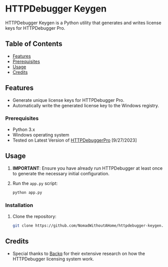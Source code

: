 # HTTPDebugger Keygen

HTTPDebugger Keygen is a Python utility that generates and writes license keys for HTTPDebugger Pro.

## Table of Contents

- [Features](#features)
- [Prerequisites](#prerequisites)
- [Usage](#usage)
- [Credits](#Credits)

## Features

- Generate unique license keys for HTTPDebugger Pro.
- Automatically write the generated license key to the Windows registry.

### Prerequisites

- Python 3.x
- Windows operating system
- Tested on Latest Version of [HTTPDebuggerPro](https://www.httpdebugger.com) [9/27/2023]

## Usage

1. **IMPORTANT**: Ensure you have already run HTTPDebugger at least once to generate the necessary initial configuration.

2. Run the `app.py` script:

   ```bash
   python app.py

### Installation

1. Clone the repository:

   ```bash
   git clone https://github.com/NomadWithoutAHome/httpdebugger-keygen.git

## Credits

- Special thanks to [Backq](https://github.com/Backq) for their extensive research on how the HTTPDebugger licensing system work.

